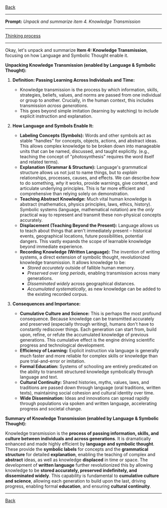 [Back](../README.md)

---

**Prompt:** *Unpack and summarize item 4. Knowledge Transmission*

---

[Thinking process](thoughts.md)

---

Okay, let's unpack and summarize **Item 4: Knowledge Transmission**, focusing on how Language and Symbolic Thought enable it.

**Unpacking Knowledge Transmission (enabled by Language & Symbolic Thought):**

1.  **Definition: Passing Learning Across Individuals and Time:**
    *   Knowledge transmission is the process by which information, skills, strategies, beliefs, values, and norms are passed from one individual or group to another. Crucially, in the human context, this includes transmission *across generations*.
    *   This goes beyond simple imitation (learning by watching) to include explicit instruction and explanation.

2.  **How Language and Symbols Enable It:**
    *   **Labeling Concepts (Symbols):** Words and other symbols act as stable "handles" for concepts, objects, actions, and abstract ideas. This allows complex knowledge to be broken down into manageable units that can be named, discussed, and taught explicitly. (e.g., teaching the concept of "photosynthesis" requires the word itself and related terms).
    *   **Explanation (Grammar & Structure):** Language's grammatical structure allows us not just to name things, but to *explain* relationships, processes, causes, and effects. We can describe *how* to do something, *why* it works, provide warnings, give context, and articulate underlying principles. This is far more efficient and comprehensive than relying solely on demonstration.
    *   **Teaching Abstract Knowledge:** Much vital human knowledge is abstract (mathematics, physics principles, laws, ethics, history). Symbolic systems (language, mathematical notation) are the *only* practical way to represent and transmit these non-physical concepts accurately.
    *   **Displacement (Teaching Beyond the Present):** Language allows us to teach about things that aren't immediately present – historical events, geographical locations, future possibilities, potential dangers. This vastly expands the scope of learnable knowledge beyond immediate experience.
    *   **Recording Knowledge (Written Language):** The invention of writing systems, a direct extension of symbolic thought, revolutionized knowledge transmission. It allows knowledge to be:
        *   *Stored accurately* outside of fallible human memory.
        *   *Preserved over long periods*, enabling transmission across many generations.
        *   *Disseminated widely* across geographical distances.
        *   *Accumulated systematically*, as new knowledge can be added to the existing recorded corpus.

3.  **Consequences and Importance:**
    *   **Cumulative Culture and Science:** This is perhaps the most profound consequence. Because knowledge can be transmitted accurately and preserved (especially through writing), humans don't have to constantly rediscover things. Each generation can start from, build upon, refine, or refute the accumulated knowledge of previous generations. This cumulative effect is the engine driving scientific progress and technological development.
    *   **Efficiency of Learning:** Explicit instruction via language is generally much faster and more reliable for complex skills or knowledge than pure trial-and-error or imitation.
    *   **Formal Education:** Systems of schooling are entirely predicated on the ability to transmit structured knowledge symbolically through language and text.
    *   **Cultural Continuity:** Shared histories, myths, values, laws, and traditions are passed down through language (oral traditions, written texts), maintaining social cohesion and cultural identity over time.
    *   **Wide Dissemination:** Ideas and innovations can spread rapidly through populations via spoken and written language, accelerating progress and societal change.

**Summary of Knowledge Transmission (enabled by Language & Symbolic Thought):**

Knowledge transmission is the **process of passing information, skills, and culture between individuals and across generations**. It is dramatically enhanced and made highly efficient by **language and symbolic thought**. These provide the **symbolic labels** for concepts and the **grammatical structure** for detailed **explanation**, enabling the teaching of complex and **abstract** ideas, as well as knowledge **displaced** in time or space. The development of **written language** further revolutionized this by allowing knowledge to be **stored accurately, preserved indefinitely, and disseminated widely**. This capability is fundamental to **cumulative culture and science**, allowing each generation to build upon the last, driving progress, enabling formal **education**, and ensuring **cultural continuity**.

---

[Back](../README.md)

